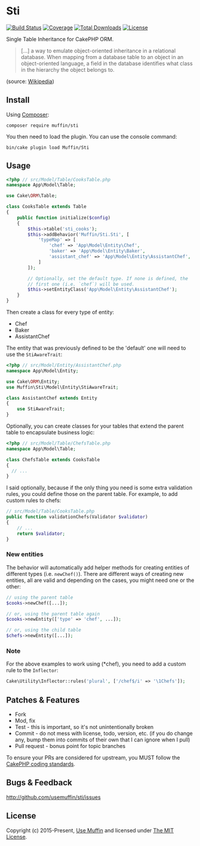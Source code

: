 # Sti

[![Build Status](https://img.shields.io/travis/UseMuffin/Sti/master.svg?style=flat-square)](https://travis-ci.org/UseMuffin/Sti)
[![Coverage](https://img.shields.io/coveralls/UseMuffin/Sti/master.svg?style=flat-square)](https://coveralls.io/r/UseMuffin/Sti)
[![Total Downloads](https://img.shields.io/packagist/dt/muffin/sti.svg?style=flat-square)](https://packagist.org/packages/muffin/sti)
[![License](https://img.shields.io/badge/license-MIT-blue.svg?style=flat-square)](LICENSE)

Single Table Inheritance for CakePHP ORM.

> [...] a way to emulate object-oriented inheritance in a relational database. When mapping from a database
> table to an object in an object-oriented language, a field in the database identifies what class in the
> hierarchy the object belongs to.

(source: [Wikipedia][1])

## Install

Using [Composer][composer]:

```
composer require muffin/sti
```

You then need to load the plugin. You can use the console command:

```
bin/cake plugin load Muffin/Sti
```

## Usage

```php
<?php // src/Model/Table/CooksTable.php
namespace App\Model\Table;

use Cake\ORM\Table;

class CooksTable extends Table
{
    public function initialize($config)
    {
        $this->table('sti_cooks');
        $this->addBehavior('Muffin/Sti.Sti', [
            'typeMap' => [
                'chef' => 'App\Model\Entity\Chef',
                'baker' => 'App\Model\Entity\Baker',
                'assistant_chef' => 'App\Model\Entity\AssistantChef',
            ]
        ]);

        // Optionally, set the default type. If none is defined, the
        // first one (i.e. `chef`) will be used.
        $this->setEntityClass('App\Model\Entity\AssistantChef');
    }
}
```

Then create a class for every type of entity:

- Chef
- Baker
- AssistantChef

The entity that was previously defined to be the 'default' one will need to use the `StiAwareTrait`:

```php
<?php // src/Model/Entity/AssistantChef.php
namespace App\Model\Entity;

use Cake\ORM\Entity;
use Muffin\Sti\Model\Entity\StiAwareTrait;

class AssistantChef extends Entity
{
    use StiAwareTrait;
}
```

Optionally, you can create classes for your tables that extend the parent table to encapsulate business logic:

```php
<?php // src/Model/Table/ChefsTable.php
namespace App\Model\Table;

class ChefsTable extends CooksTable
{
  // ...
}
```

I said optionally, because if the only thing you need is some extra validation rules, you could define those
on the parent table. For example, to add custom rules to chefs:

```php
// src/Model/Table/CooksTable.php
public function validationChefs(Validator $validator)
{
    // ...
    return $validator;
}
```

### New entities

 The behavior will automatically add helper methods for creating entities of different types
 (i.e. `newChef()`). There are different ways of creating new entities, all are valid and depending
 on the cases, you might need one or the other:

 ```php
 // using the parent table
 $cooks->newChef([...]);

 // or, using the parent table again
 $cooks->newEntity(['type' => 'chef', ...]);

 // or, using the child table
 $chefs->newEntity([...]);
 ```

### Note

For the above examples to work using (*chef), you need to add a custom rule to the `Inflector`:

```php
Cake\Utility\Inflector::rules('plural', ['/chef$/i' => '\1Chefs']);
```

## Patches & Features

* Fork
* Mod, fix
* Test - this is important, so it's not unintentionally broken
* Commit - do not mess with license, todo, version, etc. (if you do change any, bump them into commits of
their own that I can ignore when I pull)
* Pull request - bonus point for topic branches

To ensure your PRs are considered for upstream, you MUST follow the [CakePHP coding standards][standards].

## Bugs & Feedback

http://github.com/usemuffin/sti/issues

## License

Copyright (c) 2015-Present, [Use Muffin][muffin] and licensed under [The MIT License][mit].

[cakephp]:http://cakephp.org
[composer]:http://getcomposer.org
[mit]:http://www.opensource.org/licenses/mit-license.php
[muffin]:http://usemuffin.com
[standards]:http://book.cakephp.org/3.0/en/contributing/cakephp-coding-conventions.html
[1]:https://en.wikipedia.org/wiki/Single_Table_Inheritance
